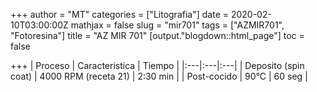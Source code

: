 +++
author = "MT"
categories = ["Litografia"]
date = 2020-02-10T03:00:00Z
mathjax = false
slug = "mir701"
tags = ["AZMIR701", "Fotoresina"]
title = "AZ MIR 701"
[output."blogdown::html_page"]
toc = false

+++
| Proceso               |	Caracteristica        | Tiempo    |
|:---|:---|:---|
| Deposito (spin coat)  |	4000 RPM (receta 21)  | 2:30 min  |
| Post-cocido           |	90°C                 |  60 seg   |